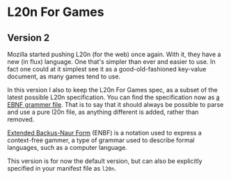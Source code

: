 # L20n For Games

## Version 2

Mozilla started pushing L20n (for the web) once again. With it, they have a new (in flux) language. One that's simpler than ever and easier to use.
In fact one could at it simplest see it as a good-old-fashioned key-value document, as many games tend to use.

In this version I also  to keep the L20n For Games spec, as a subset of the latest possible L20n specification.
You can find the specification now as [a EBNF grammer file](https://github.com/GlenDC/l20n-mozilla-spec/blob/master/grammar.ebnf).
That is to say that it should always be possible to parse and use a pure l20n file, as anything different is added, rather than removed.

[Extended Backus-Naur Form](https://en.wikipedia.org/wiki/Extended_Backus–Naur_form) (ENBF) is a notation used to express a context-free gammer,
a type of grammar used to describe formal languages, such as a computer language.

This version is for now the default version, but can also be explicitly specified in your manifest file as `l20n`.
